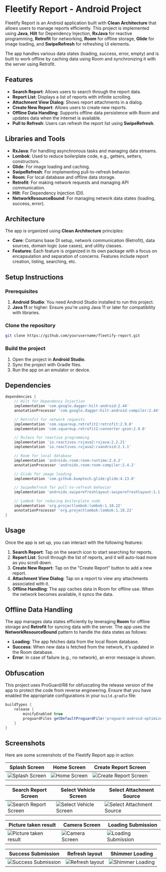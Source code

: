 
# Fleetify Report - Android Project

Fleetify Report is an Android application built with **Clean Architecture** that allows users to manage reports efficiently. This project is implemented using **Java**, **Hilt** for Dependency Injection, **RxJava** for reactive programming, **Retrofit** for networking, **Room** for offline storage, **Glide** for image loading, and **SwipeRefresh** for refreshing UI elements.

The app handles various data states (loading, success, error, empty) and is built to work offline by caching data using Room and synchronizing it with the server using Retrofit.

## Features

- **Search Report**: Allows users to search through the report data.
- **Report List**: Displays a list of reports with infinite scrolling.
- **Attachment View Dialog**: Shows report attachments in a dialog.
- **Create New Report**: Allows users to create new reports.
- **Offline Data Handling**: Supports offline data persistence with Room and updates data when the internet is available.
- **Pull to Refresh**: Users can refresh the report list using **SwipeRefresh**.

## Libraries and Tools

- **RxJava**: For handling asynchronous tasks and managing data streams.
- **Lombok**: Used to reduce boilerplate code, e.g., getters, setters, constructors.
- **Glide**: For image loading and caching.
- **SwipeRefresh**: For implementing pull-to-refresh behavior.
- **Room**: For local database and offline data storage.
- **Retrofit**: For making network requests and managing API communication.
- **Hilt**: For Dependency Injection (DI).
- **NetworkResourceBound**: For managing network data states (loading, success, error).

## Architecture

The app is organized using **Clean Architecture** principles:

- **Core**: Contains base DI setup, network communication (Retrofit), data sources, domain logic (use cases), and utility classes.
- **Features**: Each feature is organized in its own package with a focus on encapsulation and separation of concerns. Features include report creation, listing, searching, etc.
  
## Setup Instructions

### Prerequisites

1. **Android Studio**: You need Android Studio installed to run this project.
2. **Java 11** or higher: Ensure you're using Java 11 or later for compatibility with libraries.

### Clone the repository

```bash
git clone https://github.com/yourusername/fleetify-report.git
```

### Build the project

1. Open the project in **Android Studio**.
2. Sync the project with Gradle files.
3. Run the app on an emulator or device.

## Dependencies

```gradle
dependencies {
    // Hilt for Dependency Injection
    implementation 'com.google.dagger:hilt-android:2.44'
    annotationProcessor 'com.google.dagger:hilt-android-compiler:2.44'

    // Retrofit for network requests
    implementation 'com.squareup.retrofit2:retrofit:2.9.0'
    implementation 'com.squareup.retrofit2:converter-gson:2.9.0'

    // RxJava for reactive programming
    implementation 'io.reactivex.rxjava2:rxjava:2.2.21'
    implementation 'io.reactivex.rxjava2:rxandroid:2.1.1'

    // Room for local database
    implementation 'androidx.room:room-runtime:2.4.2'
    annotationProcessor 'androidx.room:room-compiler:2.4.2'

    // Glide for image loading
    implementation 'com.github.bumptech.glide:glide:4.13.0'

    // SwipeRefresh for pull-to-refresh behavior
    implementation 'androidx.swiperefreshlayout:swiperefreshlayout:1.1.0'

    // Lombok for reducing boilerplate code
    implementation 'org.projectlombok:lombok:1.18.22'
    annotationProcessor 'org.projectlombok:lombok:1.18.22'
}
```

## Usage

Once the app is set up, you can interact with the following features:

1. **Search Report**: Tap on the search icon to start searching for reports.
2. **Report List**: Scroll through the list of reports, and it will auto-load more as you scroll down.
3. **Create New Report**: Tap on the "Create Report" button to add a new report.
4. **Attachment View Dialog**: Tap on a report to view any attachments associated with it.
5. **Offline Handling**: The app caches data in Room for offline use. When the network becomes available, it syncs the data.

## Offline Data Handling

The app manages data states efficiently by leveraging **Room** for offline storage and **Retrofit** for syncing data with the server. The app uses the **NetworkResourceBound** pattern to handle the data states as follows:

- **Loading**: The app fetches data from the local Room database.
- **Success**: When new data is fetched from the network, it's updated in the Room database.
- **Error**: In case of failure (e.g., no network), an error message is shown.

## Obfuscation

This project uses ProGuard/R8 for obfuscating the release version of the app to protect the code from reverse engineering. Ensure that you have enabled the appropriate configurations in your `build.gradle` file:

```gradle
buildTypes {
    release {
        minifyEnabled true
        proguardFiles getDefaultProguardFile('proguard-android-optimize.txt'), 'proguard-rules.pro'
    }
}
```

## Screenshots

Here are some screenshots of the Fleetify Report app in action:

|    Splash Screen            | Home Screen             | Create Report Screen              |
|------------------------|------------------------|------------------------|
| ![Splash Screen](https://github.com/Avwaveaf/FleetifyReport/blob/main/screenshots/Screenshot_20241214-040753_Fleetify%20Report.jpg) | ![Home Screen](https://github.com/Avwaveaf/FleetifyReport/blob/main/screenshots/Screenshot_20241214-040758_Fleetify%20Report.jpg) | ![Create Report Screen](https://github.com/Avwaveaf/FleetifyReport/blob/main/screenshots/Screenshot_20241214-040827_Fleetify%20Report.jpg) |

| Search Report Screen             | Select Vehicle Screen           | Select Attachment Source              |
|------------------------|------------------------|------------------------|
| ![Search Report Screen](https://github.com/Avwaveaf/FleetifyReport/blob/main/screenshots/Screenshot_20241214-040816_Fleetify%20Report.jpg) | ![Select Vehicle Screen](https://github.com/Avwaveaf/FleetifyReport/blob/main/screenshots/Screenshot_20241214-040831_Fleetify%20Report.jpg) | ![Select Attachment Source](https://github.com/Avwaveaf/FleetifyReport/blob/main/screenshots/Screenshot_20241214-040837_Fleetify%20Report.jpg) |

| Picture taken result          | Camera Screen            | Loading Submission         |
|------------------------|------------------------|------------------------|
| ![Picture taken result](https://github.com/Avwaveaf/FleetifyReport/blob/main/screenshots/Screenshot_20241214-040918_Fleetify%20Report.jpg) | ![Camera Screen](https://github.com/Avwaveaf/FleetifyReport/blob/main/screenshots/Screenshot_20241214-040843_Fleetify%20Report.jpg) | ![Loading Submission](https://github.com/Avwaveaf/FleetifyReport/blob/main/screenshots/Screenshot_20241214-040926_Fleetify%20Report.jpg) |

| Success Submission         | Refresh layout            | Shimmer Loading           |
|------------------------|------------------------|------------------------|
| ![Success Submission](https://github.com/Avwaveaf/FleetifyReport/blob/main/screenshots/Screenshot_20241214-040933_Fleetify%20Report.jpg) | ![Refresh layout](https://github.com/Avwaveaf/FleetifyReport/blob/main/screenshots/Screenshot_20241214-040940_Fleetify%20Report.jpg) | ![Shimmer Loading](https://github.com/Avwaveaf/FleetifyReport/blob/main/screenshots/Screenshot_20241214-040942_Fleetify%20Report.jpg) |

